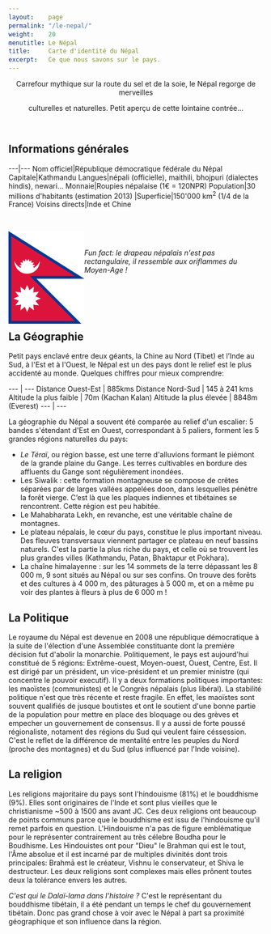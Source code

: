 ```yaml
---
layout:    page
permalink: "/le-nepal/"
weight:    20
menutitle: Le Népal
title:     Carte d'identité du Népal
excerpt:   Ce que nous savons sur le pays.
---
```



<div style="text-align:center">Carrefour mythique sur la route du sel et de la soie, le Népal regorge de merveilles<p>
culturelles et naturelles. Petit aperçu de cette lointaine contrée...</p></div><br/>


## Informations générales

---|---
Nom officiel|République démocratique fédérale du Népal
Capitale|Kathmandu
Langues|népali (officielle), maithili, bhojpuri (dialectes hindis), newari...
Monnaie|Roupies népalaise (1€ = 120NPR)
Population|30 millions d'habitants (estimation 2013)
|Superficie|150'000 km<sup>2</sup> (1/4 de la France)
Voisins directs|Inde et Chine

<br/>
<p><img src="/media/img/flag.png" style="width: 150px;float:left;">

<I><br><br>Fun fact: le drapeau népalais n'est pas rectangulaire, il ressemble aux oriflammes du Moyen-Age !                                                                                                                                                    
</I></p><br/>


## <br><br>La Géographie

<p>Petit pays enclavé entre deux géants, la Chine au Nord (Tibet) et l’Inde au Sud, à l'Est et à l'Ouest, le Népal est un des pays dont le relief est le plus accidenté au monde. Quelques chiffres pour mieux comprendre:

--- | ---
Distance Ouest-Est | 885kms
Distance Nord-Sud  | 145 à 241 kms
Altitude la plus faible | 70m (Kachan Kalan)
Altitude la plus élevée  | 8848m (Everest)
--- | ---

La géographie du Népal a souvent été comparée au relief d'un escalier: 5 bandes s'étendant d'Est en Ouest, correspondant à 5 paliers, forment les 5 grandes régions naturelles du pays:
- <I>Le Téraï</I>, ou région basse, est une terre d'alluvions formant le piémont de la grande plaine du Gange. Les terres cultivables en bordure des affluents du Gange sont régulièrement inondées.
- Les Siwalik : cette formation montagneuse se compose de crêtes séparées par de larges vallées appelées doon, dans lesquelles pénètre la forêt vierge. C’est là que les plaques indiennes et tibétaines se rencontrent. Cette région est peu habitée.
- Le Mahabharata Lekh, en revanche, est une véritable chaîne de montagnes.
- Le plateau népalais, le cœur du pays, constitue le plus important niveau. Des fleuves transversaux viennent partager ce plateau en neuf bassins naturels. C'est la partie la plus riche du pays, et celle où se trouvent les plus grandes villes (Kathmandu, Patan, Bhaktapur et Pokhara). 
- La chaîne himalayenne : sur les 14 sommets de la terre dépassant les 8 000 m, 9 sont situés au Népal ou sur ses confins. On trouve des forêts et des cultures à 4 000 m, des pâturages à 5 000 m, et on a même pu voir des plantes à fleurs à plus de 6 000 m !

## La Politique

Le royaume du Népal est devenue en 2008 une république démocratique à la suite de l'élection d'une Assemblée constituante dont la première décision fut d'abolir la monarchie. Politiquement, le pays est aujourd'hui constitué de 5 régions: Extrême-ouest, Moyen-ouest, Ouest, Centre, Est. Il est dirigé par un président, un vice-président et un premier ministre (qui concentre le pouvoir executif). Il y a deux formations politiques importantes: les maoïstes (communistes) et le Congrès népalais (plus libéral). La stabilité politique n'est que très récente et reste fragile. En effet, les maoïstes sont souvent qualifiés de jusque boutistes et ont le soutient d'une bonne partie de la population pour mettre en place des bloquage ou des grèves et empecher un gouvernement de consensus. Il y a aussi de forte poussé régionaliste, notament des régions du Sud qui veulent faire céssession. C'est le reflet de la différence de mentalité entre les peuples du Nord (proche des montagnes) et du Sud (plus influencé par l'Inde voisine).<br/>


## La religion

Les religions majoritaire du pays sont l'hindouisme (81%) et le bouddhisme (9%). Elles sont originaires de l'Inde et sont plus vieilles que le christianisme ~500 à 1500 ans avant JC. Ces deux religions ont beaucoup de points communs parce que le bouddhisme est issu de l'hindouisme qu'il remet parfois en question. L'Hindouisme n'a pas de figure emblématique pour le représenter contrairement au très célebre Boudha pour le Boudhisme. Les Hindouistes ont pour "Dieu" le Brahman qui est le tout, l'Âme absolue et il est incarné par de multiples divinités dont trois principales: Brahmā est le créateur, Vishnu le conservateur, et Shiva le destructeur. Les deux religions sont complexes mais elles prônent toutes deux la tolérance envers les autres. 

*C'est qui le Dalaï-lama dans l'histoire ?* C'est le représentant du bouddhisme tibétain, il a été pendant un temps le chef du gouvernement tibétain. Donc pas grand chose à voir avec le Népal à part sa proximité géographique et son influence dans la région.



<!-- 
Sources: 
https://fr.wikipedia.org/wiki/Népal
http://www.ambafrance-np.org/Quelques-clefs-pour-comprendre-la
http://www.ambafrance-np.org/Breve-chronologie-historique
http://www.macrolivres.com/fiches/bouddhisme_et_hindouisme_differences_et_similitudes.php
-->
